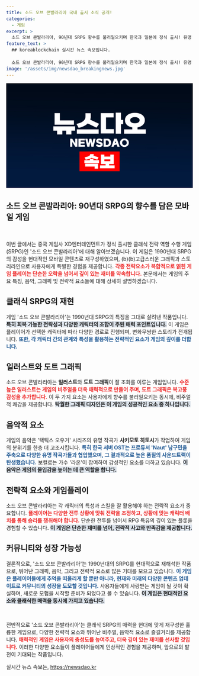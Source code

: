 ```yaml
---
title: 소드 오브 콘발라리아 국내 출시 소식 공개!
categories:
  - 게임
excerpt: >
  소드 오브 콘발라리아, 90년대 SRPG 향수를 불러일으키며 한국과 일본에 정식 출시! 유명 작곡진의 OST로 귀를 사로잡는다. 전략성이 돋보이는 이 게임이 어떤 매력을 지니고 있을지 기대된다!
feature_text: >
  ## koreablockchain 실시간 뉴스 속보입니다.

  소드 오브 콘발라리아, 90년대 SRPG 향수를 불러일으키며 한국과 일본에 정식 출시! 유명 작곡진의 OST로 귀를 사로잡는다. 전략성이 돋보이는 이 게임이 어떤 매력을 지니고 있을지 기대된다!
image: '/assets/img/newsdao_breakingnews.jpg'
---
```


<p><img src="/assets/img/newsdao_breakingnews.jpg" alt="koreablockchain 속보" /></p>

<h2>소드 오브 콘발라리아: 90년대 SRPG의 향수를 담은 모바일 게임</h2>

<p data-ke-size="size16">&nbsp;</p>

<p>이번 글에서는 중국 게임사 XD엔터테인먼트가 정식 출시한 클래식 전략 역할 수행 게임(SRPG)인 '소드 오브 콘발라리아'에 대해 알아보겠습니다. 이 게임은 1990년대 SRPG의 감성을 현대적인 모바일 콘텐츠로 재구성하였으며, (b)(b)고급스러운 그래픽과 스토리라인으로 사용자에게 특별한 경험을 제공합니다. <b><span style="color: #ee2323;">각종 전략요소가 복합적으로 얽힌 게임 플레이는 단순한 오락을 넘어서 깊이 있는 재미를 약속합니다.</span></b> 본문에서는 게임의 주요 특징, 음악, 그래픽 및 전략적 요소들에 대해 상세히 설명하겠습니다.</p>

<h2 data-ke-size="size26">클래식 SRPG의 재현</h2>

<p>게임 '소드 오브 콘발라리아'는 1990년대 SRPG의 특징을 그대로 살려낸 작품입니다. <b><span style="background-color: #21538527;">특히 회복 가능한 전략성과 다양한 캐릭터의 조합이 주된 매력 포인트입니다.</span></b> 이 게임은 플레이어가 선택한 캐릭터에 따라 다양한 경로로 진행되며, 변화무쌍한 스토리가 전개됩니다. <b><span style="color: #1a5490;">또한, 각 캐릭터 간의 관계와 특성을 활용하는 전략적인 요소가 게임의 깊이를 더합니다.</span></b></p>

<h2 data-ke-size="size26">일러스트와 도트 그래픽</h2>

<p>소드 오브 콘발라리아는 <b>일러스트</b>와 <b>도트 그래픽</b>이 잘 조화를 이루는 게임입니다. <b><span style="color: #ee2323;">수준 높은 일러스트는 게임의 비주얼을 더욱 매력적으로 만들어 주며, 도트 그래픽은 복고풍 감성을 추가합니다.</span></b> 이 두 가지 요소는 사용자에게 향수를 불러일으키는 동시에, 비주얼적 쾌감을 제공합니다. <b><span style="background-color: #21538527;">탁월한 그래픽 디자인은 이 게임의 성공적인 요소 중 하나입니다.</span></b></p>

<h2 data-ke-size="size26">음악적 요소</h2>

<p>게임의 음악은 '택틱스 오우거' 시리즈의 유명 작곡가 <b>사키모토 히토시</b>가 작업하여 게임의 분위기를 한층 더 고조시킵니다. <b><span style="color: #1a5490;">특히 한국 서버 OST는 프로듀서 'Naut' 남구민을 주축으로 다양한 유명 작곡가들과 협업했으며, 그 결과적으로 높은 품질의 사운드트랙이 탄생했습니다.</span></b> 보컬로는 가수 '라온'이 참여하여 감성적인 요소를 더하고 있습니다. <b><span style="background-color: #21538527;">이 음악은 게임의 몰입감을 높이는 데 큰 역할을 합니다.</span></b></p>

<h2 data-ke-size="size26">전략적 요소와 게임플레이</h2>

<p>소드 오브 콘발라리아는 각 캐릭터의 특성과 스킬을 잘 활용해야 하는 전략적 요소가 중요합니다. <b><span style="color: #ee2323;">플레이어는 다양한 전투 상황에 맞춰 전략을 조정하고, 상황에 맞는 캐릭터 배치를 통해 승리를 쟁취해야 합니다.</span></b> 단순한 전투를 넘어서 RPG 특유의 깊이 있는 플롯을 경험할 수 있습니다. <b><span style="background-color: #21538527;">이 게임은 단순한 재미를 넘어, 전략적 사고와 만족감을 제공합니다.</span></b></p>

<h2 data-ke-size="size26">커뮤니티와 성장 가능성</h2>

<p>결론적으로, '소드 오브 콘발라리아'는 1990년대의 SRPG를 현대적으로 재해석한 작품으로, 뛰어난 그래픽, 음악, 그리고 전략적 요소로 많은 기대를 모으고 있습니다. <b><span style="color: #1a5490;">이 게임은 플레이어들에게 추억을 떠올리게 할 뿐만 아니라, 현재와 미래의 다양한 콘텐츠 업데이트로 커뮤니티의 성장을 도모할 것입니다.</span></b> 사용자들에게 사랑받는 게임이 될 것이 확실하며, 새로운 모험을 시작할 준비가 되었다고 볼 수 있습니다. <b><span style="background-color: #21538527;">이 게임은 현대적인 요소와 클래식한 매력을 동시에 가지고 있습니다.</span></b></p>

<p data-ke-size="size16">&nbsp;</p>

<p>전반적으로 '소드 오브 콘발라리아'는 클래식 SRPG의 매력을 현대에 맞게 재구성한 훌륭한 게임으로, 다양한 전략적 요소와 뛰어난 비주얼, 음악적 요소로 즐길거리를 제공합니다. <b><span style="color: #ee2323;">매력적인 게임은 사용자의 충성도를 높여주고, 더욱 깊이 있는 재미를 선사할 것입니다.</span></b> 이러한 다양한 요소들이 플레이어들에게 인상적인 경험을 제공하며, 앞으로의 발전이 기대되는 작품입니다.</p>
실시간 뉴스 속보는, <a href="https://newsdao.kr" rel="dofollow">https://newsdao.kr</a>


